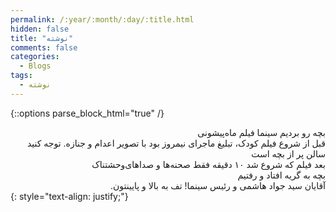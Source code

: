 ```yaml
---
permalink: /:year/:month/:day/:title.html
hidden: false
title: "نوشته"
comments: false
categories:
  - Blogs
tags:
  - نوشته
---
```


{::options parse_block_html="true" /}
<div dir='rtl' align='right'>
بچه رو بردیم سینما فیلم ماه‌پیشونی<br>
قبل از شروع فیلم کودک، تبلیغ ماجرای نیمروز بود با تصویر اعدام و جنازه. توجه کنید سالن پر از بچه است<br>
بعد فیلم که شروع شد ۱۰ دقیقه فقط صحنه‌‌ها و صداهای‌وحشتناک<br>
بچه به گریه افتاد و رفتیم<br>
آقایان سید جواد هاشمی و رئیس سینما! تف به بالا و پایینتون.
</div>
{: style="text-align: justify;"}